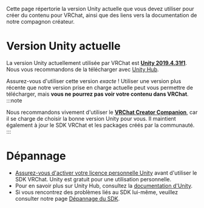 

Cette page répertorie la version Unity actuelle que vous devez utiliser pour créer du contenu pour VRChat, ainsi que des liens vers la documentation de notre compagnon créateur.

# Version Unity actuelle
La version Unity actuellement utilisée par VRChat est [**Unity 2019.4.31f1**](https://unity3d.com/unity/whats-new/2019.4.31). Nous vous recommandons de la télécharger avec [Unity Hub](https://unity.com/download).

Assurez-vous d'utiliser cette version *exacte* ! Utiliser une version plus récente que notre version prise en charge actuelle peut vous permettre de télécharger, mais **vous ne pourrez pas voir votre contenu dans VRChat**.
:::note

Nous recommandons vivement d'utiliser le [**VRChat Creator Companion**](https://vcc.docs.vrchat.com/), car il se charge de choisir la bonne version Unity pour vous. Il maintient également à jour le SDK VRChat et les packages créés par la communauté.
:::

# Dépannage
- [Assurez-vous d'activer votre licence personnelle Unity](https://support.unity.com/hc/en-us/articles/211438683-How-do-I-activate-my-license-) avant d'utiliser le SDK VRChat. Unity est gratuit pour une utilisation personnelle.
- Pour en savoir plus sur Unity Hub, consultez la [documentation d'Unity](https://docs.unity3d.com/hub/manual/index.html).
- Si vous rencontrez des problèmes liés au SDK lui-même, veuillez consulter notre page [Dépannage du SDK](/sdk/sdk-troubleshooting).